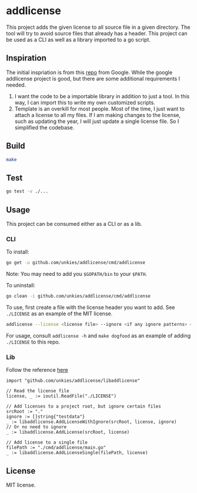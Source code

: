 # addlicense
This project adds the given license to all source file in a given directory.
The tool will try to avoid source files that already has a header. This
project can be used as a CLI as well as a library imported to a go script.

## Inspiration
The initial inspriation is from this
[repo](https://github.com/google/addlicense) from Google. While the google
addlicense project is good, but there are some additional requirements I
needed.

1. I want the code to be a importable library in addition to just a tool. In
this way, I can import this to write my own customized scripts. 
2. Template is an overkill for most people. Most of the time, I just want to
attach a license to all my files. If I am making changes to the license, such
as updating the year, I will just update a single license file. So I
simplified the codebase.

## Build
```bash
make
```

## Test
```bash
go test -v ./...
```

## Usage
This project can be consumed either as a CLI or as a lib.

### CLI

To install:
```bash
go get -u github.com/unkies/addlicense/cmd/addlicense
```
Note: You may need to add you `$GOPATH/bin` to your `$PATH`.

To uninstall:
```bash
go clean -i github.com/unkies/addlicense/cmd/addlicense
```

To use, first create a file with the license header you want to add. See
`./LICENSE` as an example of the MIT license.
```bash
addlicense --license <license file> --ignore <if any ignore patterns> <root of source code>
```

For usage, consult `addlicense -h` and `make dogfood` as an example of adding
`./LICENSE` to this repo.

### Lib

Follow the reference [here](https://pkg.go.dev/mod/github.com/unkies/addlicense)

```golang
import "github.com/unkies/addlicense/libaddlicense"

// Read the license file
license, _ := ioutil.ReadFile("./LICENSE")

// Add licenses to a project root, but ignore certain files
srcRoot := "."
ignore := []string{"testdata"}
_ := libaddlicense.AddLicenseWithIgnore(srcRoot, license, ignore)
// Or no need to ignore
_ := libaddlicense.AddLicense(srcRoot, license)

// Add license to a single file
filePath := "./cmd/addlicense/main.go"
_ := libaddlicense.AddLicenseSingle(filePath, license)

```

## License

MIT license.